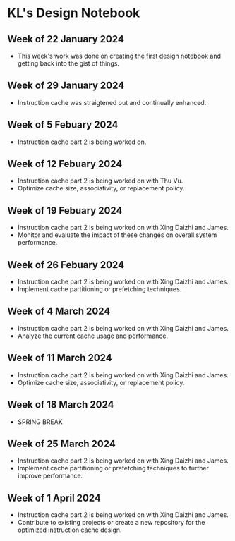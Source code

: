 # KL's Design Notebook

## Week of 22 January 2024

* This week's work was done on creating the first design notebook and getting back into the gist of things.

## Week of 29 January 2024

* Instruction cache was straigtened out and continually enhanced.

## Week of 5 Febuary 2024

* Instruction cache part 2 is being worked on. 

## Week of 12 Febuary 2024

* Instruction cache part 2 is being worked on with Thu Vu.
* Optimize cache size, associativity, or replacement policy.

## Week of 19 Febuary 2024

* Instruction cache part 2 is being worked on with Xing Daizhi and James.
* Monitor and evaluate the impact of these changes on overall system performance.

## Week of 26 Febuary 2024

* Instruction cache part 2 is being worked on with Xing Daizhi and James.
* Implement cache partitioning or prefetching techniques.

## Week of 4 March 2024

* Instruction cache part 2 is being worked on with Xing Daizhi and James.
* Analyze the current cache usage and performance.
  
## Week of 11 March 2024

* Instruction cache part 2 is being worked on with Xing Daizhi and James.
* Optimize cache size, associativity, or replacement policy.

## Week of 18 March 2024

* SPRING BREAK

## Week of 25 March 2024

* Instruction cache part 2 is being worked on with Xing Daizhi and James.
* Implement cache partitioning or prefetching techniques to further improve performance.

## Week of 1 April 2024

* Instruction cache part 2 is being worked on with Xing Daizhi and James.
* Contribute to existing projects or create a new repository for the optimized instruction cache design.
